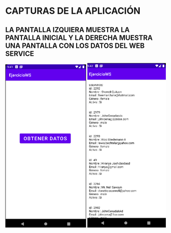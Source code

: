 # CAPTURAS DE LA APLICACIÓN
## LA PANTALLA IZQUIERA MUESTRA LA PANTALLA INICIAL Y LA DERECHA MUESTRA UNA PANTALLA CON LOS DATOS DEL WEB SERVICE
![Pantalla inicial](https://github.com/ijeyson01/EjercicioWS_JEYSON_JARAMILLO/blob/master/PantallaInicial.png?raw=true)
![Pantalla Datos WS](https://github.com/ijeyson01/EjercicioWS_JEYSON_JARAMILLO/blob/master/PantallaDatos_ws.png?raw=true)
